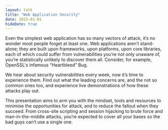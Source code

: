 ```yaml
---
layout: talk
title: "Web Application Security"
date: 2015-01-01
hideDate: true
---
```

Even the simplest web application has so many vectors of attack, it’s no wonder most people forget at least one. Web applications aren’t stand-alone; they are built upon frameworks, upon platforms, upon core libraries, each of which could suffer from vulnerabilities you’re not only unaware of, you’re statistically unlikely to discover them all. Consider, for example, OpenSSL's infamous “Heartbleed” Bug.

We hear about security vulnerabilities every week, now it’s time to experience them. Find out what the leading concerns are, and the not so common ones too, and experience live demonstrations of how these attacks play out.

This presentation aims to arm you with the mindset, tools and resources to minimise the opportunities for attack, and to reduce the fallout when they succeed. From cross-site scripting and session hijacking to brute force and man-in-the-middle attacks, you’re expected to cover all your bases so the bad guys can’t use a single one.
